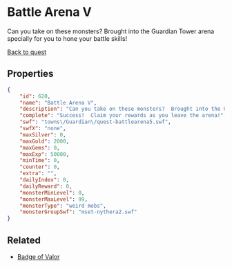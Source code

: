 # Battle Arena V

Can you take on these monsters?  Brought into the Guardian Tower arena specially for you to hone your battle skills!

[Back to quest](../quests.md)

## Properties

```json
{
    "id": 620,
    "name": "Battle Arena V",
    "description": "Can you take on these monsters?  Brought into the Guardian Tower arena specially for you to hone your battle skills!",
    "complete": "Success!  Claim your rewards as you leave the arena!",
    "swf": "towns\/Guardian\/quest-battlearena5.swf",
    "swfX": "none",
    "maxSilver": 0,
    "maxGold": 2000,
    "maxGems": 0,
    "maxExp": 50000,
    "minTime": 0,
    "counter": 0,
    "extra": "",
    "dailyIndex": 0,
    "dailyReward": 0,
    "monsterMinLevel": 0,
    "monsterMaxLevel": 99,
    "monsterType": "weird mobs",
    "monsterGroupSwf": "mset-nythera2.swf"
}
```

## Related

- [Badge of Valor](../items/4721-badge-of-valor.md)

